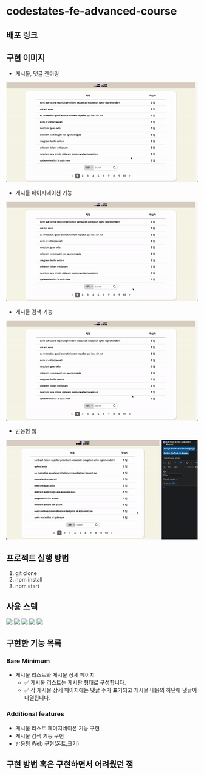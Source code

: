 # codestates-fe-advanced-course

## 배포 링크 

## 구현 이미지
* 게시물, 댓글 렌더링
<img src="./GIF/rendering.gif" />

* 게시물 페이지네이션 기능
<img src="./GIF/pagination.gif" />

* 게시물 검색 기능
<img src="./GIF/search.gif" />

* 반응형 웹
<img src="./GIF/responsive.gif" />

## 프로젝트 실행 방법
1. git clone
2. npm install
3. npm start

## 사용 스텍
<div>
  <img src="https://img.shields.io/badge/javascript-F7DF1E?style=for-the-badge&logo=javascript&logoColor=black">   
  <img src="https://img.shields.io/badge/react-61DAFB?style=for-the-badge&logo=react&logoColor=black"> 
  <img src="https://img.shields.io/badge/Styled-components-DB7093?style=for-the-badge&logo=Styledcomponents&logoColor=white">
  <img src="https://img.shields.io/badge/HTML-E34F26?style=for-the-badge&logo=html5&logoColor=white">
  <img src="https://img.shields.io/badge/Css-1572B6?style=for-the-badge&logo=css3&logoColor=white">
</div>



## 구현한 기능 목록
### Bare Minimum
* 게시물 리스트와 게시물 상세 페이지
  * ✅ 게시물 리스트는 게시판 형태로 구성합니다.
  * ✅ 각 게시물 상세 페이지에는 댓글 수가 표기되고 게시물 내용의 하단에 댓글이 나열됩니다.
  
 ### Additional features
 * 게시물 리스트 페이지네이션 기능 구현
 * 게시물 검색 기능 구현
 * 반응형 Web 구현(폰트,크기)
 

 
 ## 구현 방법 혹은 구현하면서 어려웠던 점
 
 

